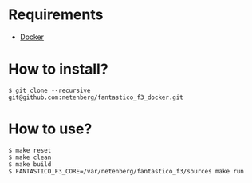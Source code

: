 Requirements
============

* [Docker](https://www.docker.com/)

How to install?
===============

```
$ git clone --recursive git@github.com:netenberg/fantastico_f3_docker.git
```

How to use?
===========

```
$ make reset
$ make clean
$ make build
$ FANTASTICO_F3_CORE=/var/netenberg/fantastico_f3/sources make run
```
